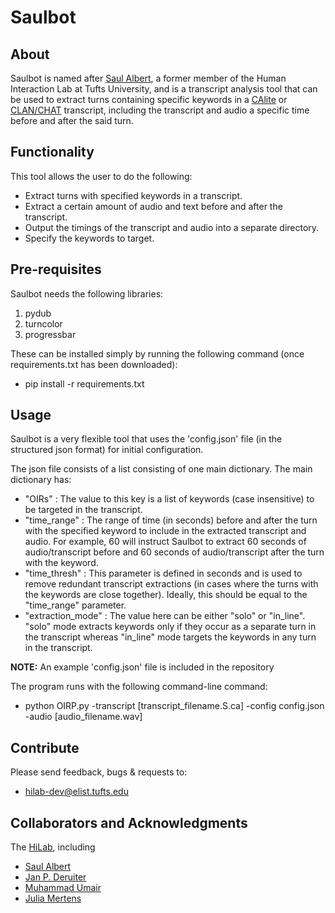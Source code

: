 
# Saulbot

## About

Saulbot is named after [Saul Albert](http://twitter.com/saul), a former member of the Human Interaction Lab at Tufts University, and is a transcript analysis tool that can be used to extract turns containing specific keywords in a [CAlite](https://github.com/saulalbert/CABNC/wiki/CHAT-CA-lite) or [CLAN/CHAT](http://dali.talkbank.org/clan/) transcript, including the transcript and audio a specific time before and after the said turn.

## Functionality

This tool allows the user to do the following:
* Extract turns with specified keywords in a transcript.
* Extract a certain amount of audio and text before and after the transcript.
* Output the timings of the transcript and audio into a separate directory.
* Specify the keywords to target.

## Pre-requisites

Saulbot needs the following libraries:
  1. pydub
  2. turncolor
  3. progressbar

These can be installed simply by running the following command (once requirements.txt has been downloaded):
* pip install -r requirements.txt

## Usage

Saulbot is a very flexible tool that uses the 'config.json' file (in the structured json format) for initial configuration. 

The json file consists of a list consisting of one main dictionary. The main dictionary has:
* "OIRs" : The value to this key is a list of keywords (case insensitive) to be targeted in the transcript.
* "time_range" : The range of time (in seconds) before and after the turn with the specified keyword to include in the extracted transcript and audio. For example, 60 will instruct Saulbot to extract 60 seconds of audio/transcript before and 60 seconds of audio/transcript after the turn with the keyword.
* "time_thresh" : This parameter is defined in seconds and is used to remove redundant transcript extractions (in cases where the turns with the keywords are close together). Ideally, this should be equal to the "time_range" parameter.
* "extraction_mode" : The value here can be either "solo" or "in_line". "solo" mode extracts keywords only if they occur as a separate turn in the transcript whereas "in_line" mode targets the keywords in any turn in the transcript.

**NOTE:** An example 'config.json' file is included in the repository

The program runs with the following command-line command:
* python OIRP.py -transcript [transcript_filename.S.ca] -config config.json -audio [audio_filename.wav]

## Contribute

Please send feedback, bugs & requests to:
* hilab-dev@elist.tufts.edu

## Collaborators and Acknowledgments

The [HiLab](https://sites.tufts.edu/hilab/people/), including

* [Saul Albert](http://twitter.com/saul)
* [Jan P. Deruiter](http://twitter.com/jpderuiter)
* [Muhammad Umair](http://sites.tufts.edu/hilab/people)
* [Julia Mertens](https://twitter.com/therealjmertens)
